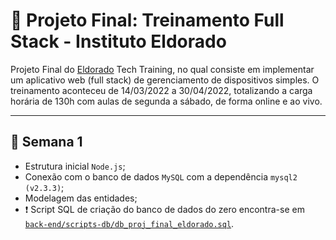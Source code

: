 # 🏁 Projeto Final: Treinamento Full Stack - Instituto Eldorado

Projeto Final do <a href="https://www.eldorado.org.br/">Eldorado</a> Tech Training, no qual consiste em implementar um aplicativo web (full stack) de gerenciamento de dispositivos simples. O treinamento aconteceu de 14/03/2022 a 30/04/2022, totalizando a carga horária de 130h com aulas de segunda a sábado, de forma online e ao vivo.

<hr>

## 📆 Semana 1
  * Estrutura inicial <code>Node.js</code>;
  * Conexão com o banco de dados <code>MySQL</code> com a dependência <code>mysql2 (v2.3.3)</code>;
  * Modelagem das entidades;
  * ❗ Script SQL de criação do banco de dados do zero encontra-se em <code><a href="https://github.com/josuelustosadev/projeto-final-eldorado/blob/main/back-end/scripts-db/db_proj_final_eldorado.sql">back-end/scripts-db/db_proj_final_eldorado.sql</a></code>.


